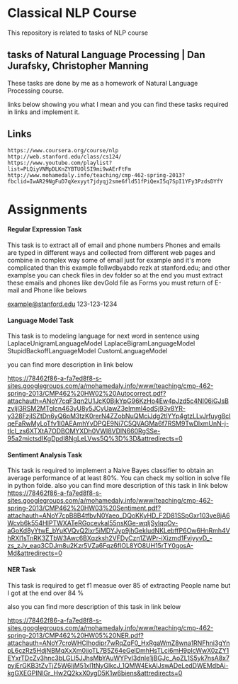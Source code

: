 # Classical NLP Course
This repository is related to tasks of NLP course
## tasks of Natural Language Processing | Dan Jurafsky, Christopher Manning

These tasks are done by me as a homework of Natural Language Processing course.

links below showing you what I mean and you can find these tasks required in links and implement it.

## Links
	https://www.coursera.org/course/nlp
	http://web.stanford.edu/class/cs124/
	https://www.youtube.com/playlist?list=PLQiyVNMpDLKnZYBTUOlSI9mi9wAErFtFm
	http://www.mohamedaly.info/teaching/cmp-462-spring-2013?fbclid=IwAR29NgFuD7qXexyyt7jdyqj2sme6fld51fPiQexI5q7SpI1YFy3PzdsDYfY

# Assignments
#### Regular Expression Task
This task is to extract all of email and phone numbers
Phones and emails are typed in different ways and collected from different web pages and combine in complex way
some of email just for example and it's more complicated than this example
	follwdbyabdo rezk at stanford.edu; and other examplse you can check files in dev folder
so at the end you must extract these emails and phones like devGold file as
Forms you must return of E-mail and Phone like belows

example@stanford.edu
123-123-1234


#### Language Model Task
This task is to modeling language for next word in sentence using
LaplaceUnigramLanguageModel
LaplaceBigramLanguageModel
StupidBackoffLanguageModel
CustomLanguageModel

you can find more description in link below

https://78462f86-a-fa7ed8f8-s-sites.googlegroups.com/a/mohamedaly.info/www/teaching/cmp-462-spring-2013/CMP462%20HW02%20Autocorrect.pdf?attachauth=ANoY7cqF3qn2U1JcK0BjkYpG96KzHo4Ew4pJzd5c4NI06iGJsBzvljl3RSM2MTglcn463yU8y5JCyUawZ3eImmI4odSj93v8YR-y328FzjISZtDn6yQ6pM3tzK0rerN4ZZobNuQMciJdg2tlYYp4gtzLLvJrfuyg8cIqeFaRwMyLoTfv1I0AEAmhYvDPQE9Ni7C5QVAGMa6f7RSM9TwDlxmUnN-j-tIcI_zs6XTXtA7ODBOMYXDh0VWI8VDlN660RgSSe-95a2mictsdIKgDpdI8NgLeLVws5Q%3D%3D&attredirects=0


#### Sentiment Analysis Task

This task is required to implement a Naive Bayes classifier  to obtain an average performance of at least 80%.
You can check my soltion in solve file in python folde.
also you can find more description of this task in link below
https://78462f86-a-fa7ed8f8-s-sites.googlegroups.com/a/mohamedaly.info/www/teaching/cmp-462-spring-2013/CMP462%20HW03%20Sentiment.pdf?attachauth=ANoY7cpB8B4tfbvN0Yaeo_DQoKKyHD_F2D81SSpGxr103ve8jA6Wcvb6k554HIPTWXATeRGocevkal55nsKGe-wqIjSylqqOv-aGoKd8yYtwE_bYuKVQvQ2lxr5iMDYJyp9jhGekludNKLebffP6Ow6HnRmh4VhRXl1sTnRK3ZTbW3Awc6BXqzksh2VFDyCzn1ZWPr-iXizmd1FviyyvD_-zs_zJv_eaq3CDJm8u2Kzr5VZa6Fqz6fIOL8YO8UH15rTY0gosA-Md&attredirects=0

#### NER Task

This task is required to get f1 measue over 85 of extracting People name but I got at the end over 84 %

also you can find more description of this task in link below

https://78462f86-a-fa7ed8f8-s-sites.googlegroups.com/a/mohamedaly.info/www/teaching/cmp-462-spring-2013/CMP462%20HW05%20NER.pdf?attachauth=ANoY7croWHCIhodipr7wRqZqF0_HxRgaWmZ8wna1RNFhni3gYnpL6czRz5HdjNBMqXxXm0jjoTL7B5Z64eGelDmhHsTLci6mH9pIcWwX0zZY1EYxrTDcZv3hnc3bLGLl5JJhsMbYAuWYPvI3dnIe1jBGJc_AoZL1S5yk7nsA8x7pyjErGKB3tZvTjZ5W6IjM51xl1tNyGlkcJ_1QMW4EkAlJswADeLedDWEMdbAi-kgGXEGPINlGr_Hw2Q2kxX0ygD5K1w6biens&attredirects=0
